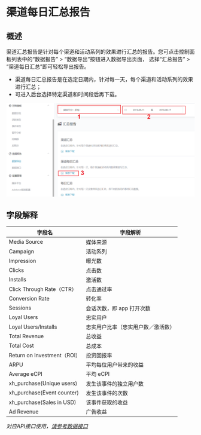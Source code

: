 # 渠道每日汇总报告

## 概述

渠道汇总报告是针对每个渠道和活动系列的效果进行汇总的报告。您可点击控制面板列表中的“数据报告” > “数据导出”按钮进入数据导出页面， 选择“汇总报告” > “渠道每日汇总”即可轻松导出报告。

- 渠道每日汇总报告是在选定日期内，针对每一天，每个渠道和活动系列的效果进行汇总；
- 可进入后台选择特定渠道和时间段后再下载。

![media-source-by-date-report](media-source-by-date-report.png)



## 字段解释

| 字段名                      | 字段解析                           |
| --------------------------- | ---------------------------------- |
| Media Source                | 媒体来源                           |
| Campaign                    | 活动系列                           |
| Impression                  | 曝光数                             |
| Clicks                      | 点击数                             |
| Installs                    | 激活数                             |
| Click Through Rate（CTR）   | 点击通过率                         |
| Conversion Rate             | 转化率                             |
| Sessions                    | 会话次数，即 app 打开次数          |
| Loyal Users                 | 忠实用户                           |
| Loyal Users/Installs        | 忠实用户比率（忠实用户数／激活数） |
| Total Revenue               | 总收益                             |
| Total Cost                  | 总成本                             |
| Return on Investment（ROI） | 投资回报率                         |
| ARPU                        | 平均每位用户带来的收益             |
| Average eCPI                | 平均 eCPI                          |
| xh_purchase(Unique users)   | 发生该事件的独立用户数             |
| xh_purchase(Event counter)  | 发生该事件的次数                   |
| xh_purchase(Sales in USD)   | 该事件获取的收益                   |
| Ad Revenue                  | 广告收益                           |



*对应API接口使用，[请参考数据接口](../../../APIs/README.md)*

